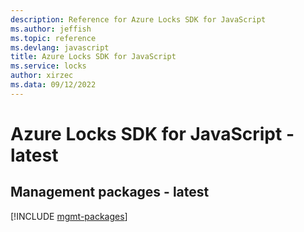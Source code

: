 ```yaml
---
description: Reference for Azure Locks SDK for JavaScript
ms.author: jeffish
ms.topic: reference
ms.devlang: javascript
title: Azure Locks SDK for JavaScript
ms.service: locks
author: xirzec
ms.data: 09/12/2022
---
```

# Azure Locks SDK for JavaScript - latest

## Management packages - latest
[!INCLUDE [mgmt-packages](locks-mgmt-index.md)]